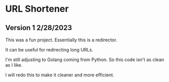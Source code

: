 # URL Shortener 

## Version 1 2/28/2023
This was a fun project. Essentially this is a redirector. 

It can be useful for redirecting long URLs. 

I'm still adjusting to Golang coming from Python. So this code isn't as clean as I like. 

I will redo this to make it cleaner and more efficient. 